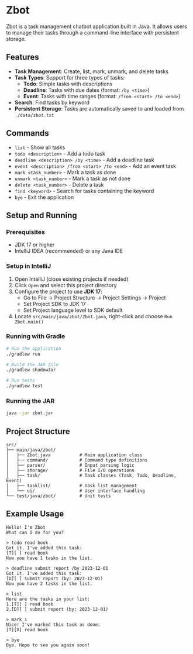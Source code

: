 # Zbot

Zbot is a task management chatbot application built in Java. It allows users to manage their tasks through a command-line interface with persistent storage.

## Features

- **Task Management**: Create, list, mark, unmark, and delete tasks
- **Task Types**: Support for three types of tasks:
  - **Todo**: Simple tasks with descriptions
  - **Deadline**: Tasks with due dates (format: `/by <time>`)  
  - **Event**: Tasks with time ranges (format: `/from <start> /to <end>`)
- **Search**: Find tasks by keyword
- **Persistent Storage**: Tasks are automatically saved to and loaded from `./data/zbot.txt`

## Commands

- `list` - Show all tasks
- `todo <description>` - Add a todo task
- `deadline <description> /by <time>` - Add a deadline task
- `event <description> /from <start> /to <end>` - Add an event task
- `mark <task_number>` - Mark a task as done
- `unmark <task_number>` - Mark a task as not done
- `delete <task_number>` - Delete a task
- `find <keyword>` - Search for tasks containing the keyword
- `bye` - Exit the application

## Setup and Running

### Prerequisites
- JDK 17 or higher
- IntelliJ IDEA (recommended) or any Java IDE

### Setup in IntelliJ
1. Open IntelliJ (close existing projects if needed)
2. Click `Open` and select this project directory
3. Configure the project to use **JDK 17**:
   - Go to File → Project Structure → Project Settings → Project
   - Set Project SDK to JDK 17
   - Set Project language level to SDK default
4. Locate `src/main/java/zbot/Zbot.java`, right-click and choose `Run Zbot.main()`

### Running with Gradle
```bash
# Run the application
./gradlew run

# Build the JAR file
./gradlew shadowJar

# Run tests
./gradlew test
```

### Running the JAR
```bash
java -jar zbot.jar
```

## Project Structure

```
src/
├── main/java/zbot/
│   ├── Zbot.java           # Main application class
│   ├── command/            # Command type definitions
│   ├── parser/             # Input parsing logic
│   ├── storage/            # File I/O operations
│   ├── task/               # Task classes (Task, Todo, Deadline, Event)
│   ├── tasklist/           # Task list management
│   └── ui/                 # User interface handling
└── test/java/zbot/         # Unit tests
```

## Example Usage

```
Hello! I'm Zbot
What can I do for you?

> todo read book
Got it. I've added this task:
[T][ ] read book
Now you have 1 tasks in the list.

> deadline submit report /by 2023-12-01
Got it. I've added this task:
[D][ ] submit report (by: 2023-12-01)
Now you have 2 tasks in the list.

> list
Here are the tasks in your list:
1.[T][ ] read book
2.[D][ ] submit report (by: 2023-12-01)

> mark 1
Nice! I've marked this task as done:
[T][X] read book

> bye
Bye. Hope to see you again soon!
```

